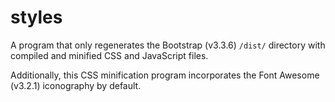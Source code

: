 # styles
A program that only regenerates the Bootstrap (v3.3.6) `/dist/` directory with compiled and minified CSS and JavaScript files.

Additionally, this CSS minification program incorporates the Font Awesome (v3.2.1) iconography by default.
